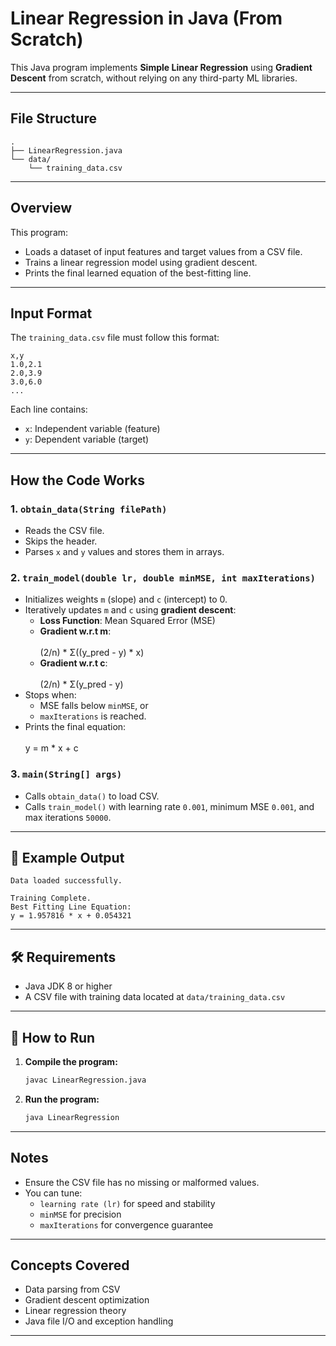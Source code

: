 # Linear Regression in Java (From Scratch)

This Java program implements **Simple Linear Regression** using **Gradient Descent** from scratch, without relying on any third-party ML libraries.

---

## File Structure

```
.
├── LinearRegression.java
└── data/
    └── training_data.csv
```

---

## Overview

This program:
- Loads a dataset of input features and target values from a CSV file.
- Trains a linear regression model using gradient descent.
- Prints the final learned equation of the best-fitting line.

---

## Input Format

The `training_data.csv` file must follow this format:

```
x,y
1.0,2.1
2.0,3.9
3.0,6.0
...
```

Each line contains:
- `x`: Independent variable (feature)
- `y`: Dependent variable (target)

---

## How the Code Works

### 1. `obtain_data(String filePath)`
- Reads the CSV file.
- Skips the header.
- Parses `x` and `y` values and stores them in arrays.

### 2. `train_model(double lr, double minMSE, int maxIterations)`
- Initializes weights `m` (slope) and `c` (intercept) to 0.
- Iteratively updates `m` and `c` using **gradient descent**:
  - **Loss Function**: Mean Squared Error (MSE)
  - **Gradient w.r.t m**:  
    \
    (2/n) * Σ((y_pred - y) * x)
  - **Gradient w.r.t c**:  
    \
    (2/n) * Σ(y_pred - y)
- Stops when:
  - MSE falls below `minMSE`, or
  - `maxIterations` is reached.
- Prints the final equation:  
  \
  y = m * x + c

### 3. `main(String[] args)`
- Calls `obtain_data()` to load CSV.
- Calls `train_model()` with learning rate `0.001`, minimum MSE `0.001`, and max iterations `50000`.

---

## 🧠 Example Output

```
Data loaded successfully.

Training Complete.
Best Fitting Line Equation:
y = 1.957816 * x + 0.054321
```

---

## 🛠️ Requirements

- Java JDK 8 or higher
- A CSV file with training data located at `data/training_data.csv`

---

## 🚀 How to Run

1. **Compile the program:**
   ```bash
   javac LinearRegression.java
   ```

2. **Run the program:**
   ```bash
   java LinearRegression
   ```

---

## Notes

- Ensure the CSV file has no missing or malformed values.
- You can tune:
  - `learning rate (lr)` for speed and stability
  - `minMSE` for precision
  - `maxIterations` for convergence guarantee

---

## Concepts Covered

- Data parsing from CSV
- Gradient descent optimization
- Linear regression theory
- Java file I/O and exception handling

---

